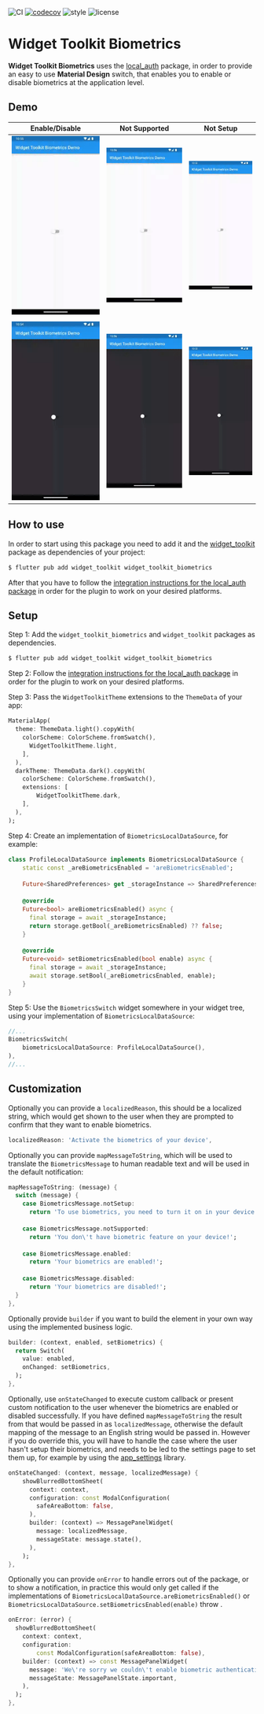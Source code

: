 ![CI][ci_badge_lnk] [![codecov][codecov_badge_lnk]][codecov_branch_lnk] ![style][code_style_lnk] ![license][license_lnk]  
  
# Widget Toolkit Biometrics  
  
**Widget Toolkit Biometrics** uses the [local_auth](https://pub.dev/packages/local_auth) package, in order to provide an easy to use **Material Design** switch, that enables you to enable or disable biometrics at the application level.

## Demo  
  
| Enable/Disable                                                                                                                                                                                         | Not Supported                                                                                                                                                                                               | Not Setup                                                                                                                                                                                           |  
|--------------------------------------------------------------------------------------------------------------------------------------------------------------------------------------------------------|-------------------------------------------------------------------------------------------------------------------------------------------------------------------------------------------------------------|-----------------------------------------------------------------------------------------------------------------------------------------------------------------------------------------------------|  
| <img src="https://github.com/Prime-Holding/widget_toolkit/blob/77aae47366405628e22ba478fafca1cb41120d19/packages/widget_toolkit_biometrics/doc/success_light.gif?raw=true" alt="Enable/Disable"></img> | <img src="https://github.com/Prime-Holding/widget_toolkit/blob/77aae47366405628e22ba478fafca1cb41120d19/packages/widget_toolkit_biometrics/doc/not_supported_light.gif?raw=true" alt="Not Supported"></img> | <img src="https://github.com/Prime-Holding/widget_toolkit/blob/77aae47366405628e22ba478fafca1cb41120d19/packages/widget_toolkit_biometrics/doc/not_setup_light.gif?raw=true" alt="Not Setup"></img> |
|                                                                                                                                                                                                        |                                                                                                                                                                                                             |                                                                                                                                                                                                     |
| <img src="https://github.com/Prime-Holding/widget_toolkit/blob/77aae47366405628e22ba478fafca1cb41120d19/packages/widget_toolkit_biometrics/doc/success_dark.gif?raw=true" alt="Enable/Disable"></img>  | <img src="https://github.com/Prime-Holding/widget_toolkit/blob/77aae47366405628e22ba478fafca1cb41120d19/packages/widget_toolkit_biometrics/doc/not_supported_dark.gif?raw=true" alt="Not Supported"></img>  | <img src="https://github.com/Prime-Holding/widget_toolkit/blob/77aae47366405628e22ba478fafca1cb41120d19/packages/widget_toolkit_biometrics/doc/not_setup_dark.gif?raw=true" alt="Not Setup"></img>  |
  
  
## How to use  
  
In order to start using this package you need to add it and the [widget_toolkit](https://pub.dev/packages/widget_toolkit) package as dependencies of your project:
  
```bash  
$ flutter pub add widget_toolkit widget_toolkit_biometrics  
```  
  
After that you have to follow the [integration instructions for the local_auth package](https://pub.dev/packages/local_auth) in order for the plugin to work on your desired platforms.
  
## Setup  

Step 1: Add the `widget_toolkit_biometrics`  and `widget_toolkit` packages as dependencies.
```bash  
$ flutter pub add widget_toolkit widget_toolkit_biometrics  
```

Step 2: Follow the [integration instructions for the local_auth package](https://pub.dev/packages/local_auth) in order for the plugin to work on your desired platforms.

Step 3: Pass the `WidgetToolkitTheme` extensions to the `ThemeData` of your app:
```dart
MaterialApp(  
  theme: ThemeData.light().copyWith(  
    colorScheme: ColorScheme.fromSwatch(),  
      WidgetToolkitTheme.light,  
    ],  
  ),  
  darkTheme: ThemeData.dark().copyWith(  
    colorScheme: ColorScheme.fromSwatch(),  
    extensions: [
	    WidgetToolkitTheme.dark,
    ],
  ),  
); 
```  

Step 4: Create an implementation of `BiometricsLocalDataSource`, for example:
```dart
class ProfileLocalDataSource implements BiometricsLocalDataSource { 
	static const _areBiometricsEnabled = 'areBiometricsEnabled';
	
	Future<SharedPreferences> get _storageInstance => SharedPreferences.getInstance();
	
	@override  
	Future<bool> areBiometricsEnabled() async {  
	  final storage = await _storageInstance;  
	  return storage.getBool(_areBiometricsEnabled) ?? false;  
	}
	
	@override  
	Future<void> setBiometricsEnabled(bool enable) async {  
	  final storage = await _storageInstance;  
	  await storage.setBool(_areBiometricsEnabled, enable);  
	}
}
```

Step 5: Use the `BiometricsSwitch` widget somewhere in your widget tree, using your implementation of `BiometricsLocalDataSource`:
```dart
//...
BiometricsSwitch(
	biometricsLocalDataSource: ProfileLocalDataSource(),
),
//...
```
  
## Customization  
  
Optionally you can provide a `localizedReason`, this should be a localized string, which would get shown to the user when they are prompted to confirm that they want to enable biometrics. 
```dart
localizedReason: 'Activate the biometrics of your device',
```

Optionally you can provide `mapMessageToString`, which will be used to translate the `BiometricsMessage` to human readable text and will be used in the default notification:
```dart
mapMessageToString: (message) {  
  switch (message) {  
    case BiometricsMessage.notSetup:  
      return 'To use biometrics, you need to turn it on in your device settings!';  
  
    case BiometricsMessage.notSupported:  
      return 'You don\'t have biometric feature on your device!';  
  
    case BiometricsMessage.enabled:  
      return 'Your biometrics are enabled!';  
  
    case BiometricsMessage.disabled:  
      return 'Your biometrics are disabled!';  
  }  
},
```

Optionally provide `builder` if you want to build the element in your own way using the implemented business logic.
```dart
builder: (context, enabled, setBiometrics) {  
  return Switch(  
    value: enabled,  
    onChanged: setBiometrics,  
  );  
},
```

Optionally, use `onStateChanged` to execute custom callback or present custom notification to the user whenever the biometrics are enabled or disabled successfully. If you have defined `mapMessageToString` the result from that would be passed in as `localizedMessage`, otherwise the default mapping of the message to an English string would be passed in. However if you do override this, you will have to handle the case where the user hasn't setup their biometrics, and needs to be led to the settings page to set them up, for example by using the [app_settings](https://pub.dev/packages/app_settings) library.
```dart
onStateChanged: (context, message, localizedMessage) {  
	showBlurredBottomSheet(  
	  context: context,  
	  configuration: const ModalConfiguration(  
	    safeAreaBottom: false,  
	  ),  
	  builder: (context) => MessagePanelWidget(  
	    message: localizedMessage,  
	    messageState: message.state(),  
	  ),  
	);
},
```

Optionally you can provide `onError` to handle errors out of the package, or to show a notification, in practice this would only get called if the implementations of `BiometricsLocalDataSource.areBiometricsEnabled()` or `BiometricsLocalDataSource.setBiometricsEnabled(enable)` throw .

```dart
onError: (error) {  
  showBlurredBottomSheet(  
    context: context,  
    configuration:  
        const ModalConfiguration(safeAreaBottom: false),  
    builder: (context) => const MessagePanelWidget(  
      message: 'We\'re sorry we couldn\'t enable biometric authentication at this time',  
      messageState: MessagePanelState.important,  
    ),  
  );  
},
```
  
[ci_badge_lnk]: https://github.com/Prime-Holding/widget_toolkit/workflows/CI/badge.svg  
[codecov_badge_lnk]: https://codecov.io/gh/Prime-Holding/widget_toolkit/packages/widget_toolkit/branch/master/graph/badge.svg  
[codecov_branch_lnk]: https://codecov.io/gh/Prime-Holding/widget_toolkit/packages/widget_toolkit/branch/master  
[code_style_lnk]: https://img.shields.io/badge/style-effective_dart-40c4ff.svg  
[license_lnk]: https://img.shields.io/badge/license-MIT-purple.svg
